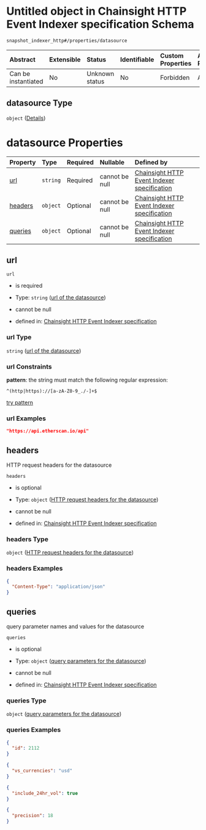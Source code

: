 # Untitled object in Chainsight HTTP Event Indexer specification Schema

```txt
snapshot_indexer_http#/properties/datasource
```



| Abstract            | Extensible | Status         | Identifiable | Custom Properties | Additional Properties | Access Restrictions | Defined In                                                                                    |
| :------------------ | :--------- | :------------- | :----------- | :---------------- | :-------------------- | :------------------ | :-------------------------------------------------------------------------------------------- |
| Can be instantiated | No         | Unknown status | No           | Forbidden         | Allowed               | none                | [snapshot\_indexer\_http.json\*](../../out/snapshot_indexer_http.json "open original schema") |

## datasource Type

`object` ([Details](snapshot_indexer_http-properties-datasource.md))

# datasource Properties

| Property            | Type     | Required | Nullable       | Defined by                                                                                                                                                                                                                              |
| :------------------ | :------- | :------- | :------------- | :-------------------------------------------------------------------------------------------------------------------------------------------------------------------------------------------------------------------------------------- |
| [url](#url)         | `string` | Required | cannot be null | [Chainsight HTTP Event Indexer specification](snapshot_indexer_http-properties-datasource-properties-url-of-the-datasource.md "#/properties/datasource/properties/url#/properties/datasource/properties/url")                           |
| [headers](#headers) | `object` | Optional | cannot be null | [Chainsight HTTP Event Indexer specification](snapshot_indexer_http-properties-datasource-properties-http-request-headers-for-the-datasource.md "#/properties/datasource/properties/headers#/properties/datasource/properties/headers") |
| [queries](#queries) | `object` | Optional | cannot be null | [Chainsight HTTP Event Indexer specification](snapshot_indexer_http-properties-datasource-properties-query-parameters-for-the-datasource.md "#/properties/datasource/properties/queries#/properties/datasource/properties/queries")     |

## url



`url`

*   is required

*   Type: `string` ([url of the datasource](snapshot_indexer_http-properties-datasource-properties-url-of-the-datasource.md))

*   cannot be null

*   defined in: [Chainsight HTTP Event Indexer specification](snapshot_indexer_http-properties-datasource-properties-url-of-the-datasource.md "#/properties/datasource/properties/url#/properties/datasource/properties/url")

### url Type

`string` ([url of the datasource](snapshot_indexer_http-properties-datasource-properties-url-of-the-datasource.md))

### url Constraints

**pattern**: the string must match the following regular expression:&#x20;

```regexp
^(http|https)://[a-zA-Z0-9_./-]+$
```

[try pattern](https://regexr.com/?expression=%5E\(http%7Chttps\)%3A%2F%2F%5Ba-zA-Z0-9_.%2F-%5D%2B%24 "try regular expression with regexr.com")

### url Examples

```json
"https://api.etherscan.io/api"
```

## headers

HTTP request headers for the datasource

`headers`

*   is optional

*   Type: `object` ([HTTP request headers for the datasource](snapshot_indexer_http-properties-datasource-properties-http-request-headers-for-the-datasource.md))

*   cannot be null

*   defined in: [Chainsight HTTP Event Indexer specification](snapshot_indexer_http-properties-datasource-properties-http-request-headers-for-the-datasource.md "#/properties/datasource/properties/headers#/properties/datasource/properties/headers")

### headers Type

`object` ([HTTP request headers for the datasource](snapshot_indexer_http-properties-datasource-properties-http-request-headers-for-the-datasource.md))

### headers Examples

```json
{
  "Content-Type": "application/json"
}
```

## queries

query parameter names and values for the datasource

`queries`

*   is optional

*   Type: `object` ([query parameters for the datasource](snapshot_indexer_http-properties-datasource-properties-query-parameters-for-the-datasource.md))

*   cannot be null

*   defined in: [Chainsight HTTP Event Indexer specification](snapshot_indexer_http-properties-datasource-properties-query-parameters-for-the-datasource.md "#/properties/datasource/properties/queries#/properties/datasource/properties/queries")

### queries Type

`object` ([query parameters for the datasource](snapshot_indexer_http-properties-datasource-properties-query-parameters-for-the-datasource.md))

### queries Examples

```json
{
  "id": 2112
}
```

```json
{
  "vs_currencies": "usd"
}
```

```json
{
  "include_24hr_vol": true
}
```

```json
{
  "precision": 18
}
```

